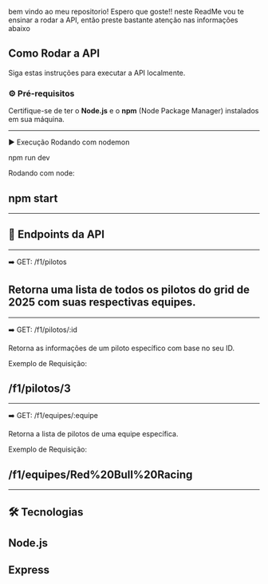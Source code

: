 bem vindo ao meu repositorio! Espero que goste!!
neste ReadMe vou te ensinar a rodar a API, então preste bastante atenção nas informações abaixo

##  Como Rodar a API

Siga estas instruções para executar a API localmente.

### ⚙️ Pré-requisitos

Certifique-se de ter o **Node.js** e o **npm** (Node Package Manager) instalados em sua máquina.


---------------------
▶️ Execução
Rodando com nodemon

npm run dev

Rodando com node:

npm start
--------------------


---------------------
🔗 Endpoints da API
--------------------
--------------------
➡️ GET: /f1/pilotos

Retorna uma lista de todos os pilotos do grid de 2025 com suas respectivas equipes.
---------------------



------------------------
➡️ GET: /f1/pilotos/:id

Retorna as informações de um piloto específico com base no seu ID.



Exemplo de Requisição:

/f1/pilotos/3
-----------------------


----------------------------
➡️ GET: /f1/equipes/:equipe

Retorna a lista de pilotos de uma equipe específica.



Exemplo de Requisição:


/f1/equipes/Red%20Bull%20Racing
---------------------------

-----------------------
🛠️ Tecnologias
-
Node.js
-
Express
----------------------
